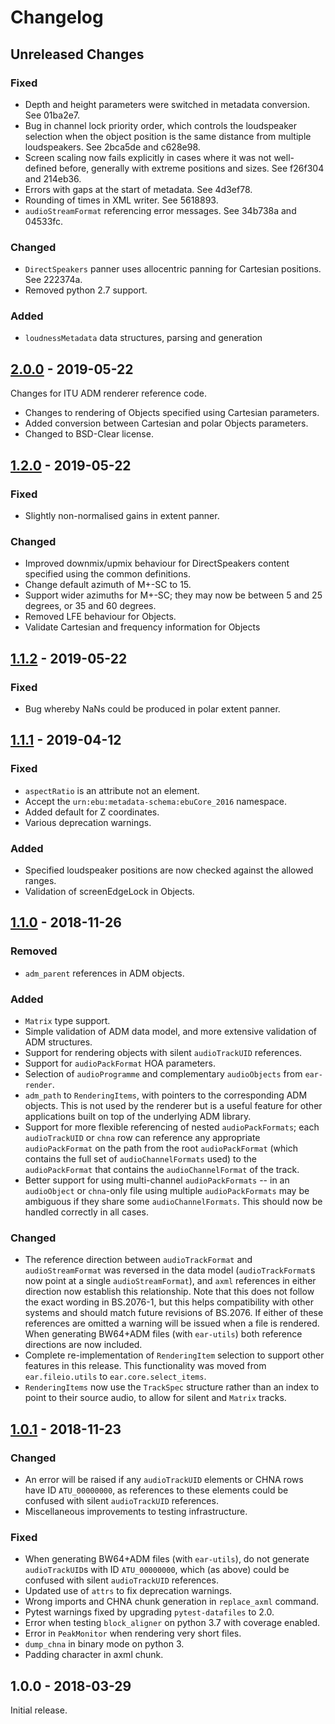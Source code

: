 # Changelog

## Unreleased Changes

### Fixed
- Depth and height parameters were switched in metadata conversion. See 01ba2e7.
- Bug in channel lock priority order, which controls the loudspeaker selection when the object position is the same distance from multiple loudspeakers. See 2bca5de and c628e98.
- Screen scaling now fails explicitly in cases where it was not well-defined before, generally with extreme positions and sizes. See f26f304 and 214eb36.
- Errors with gaps at the start of metadata. See 4d3ef78.
- Rounding of times in XML writer. See 5618893.
- `audioStreamFormat` referencing error messages. See 34b738a and 04533fc.

### Changed
- `DirectSpeakers` panner uses allocentric panning for Cartesian positions. See 222374a.
- Removed python 2.7 support.

### Added
- `loudnessMetadata` data structures, parsing and generation

## [2.0.0] - 2019-05-22

Changes for ITU ADM renderer reference code.

- Changes to rendering of Objects specified using Cartesian parameters.
- Added conversion between Cartesian and polar Objects parameters.
- Changed to BSD-Clear license.

## [1.2.0] - 2019-05-22

### Fixed
- Slightly non-normalised gains in extent panner.

### Changed
- Improved downmix/upmix behaviour for DirectSpeakers content specified using
  the common definitions.
- Change default azimuth of M+-SC to 15.
- Support wider azimuths for M+-SC; they may now be between 5 and 25 degrees,
  or 35 and 60 degrees.
- Removed LFE behaviour for Objects.
- Validate Cartesian and frequency information for Objects

## [1.1.2] - 2019-05-22

### Fixed
- Bug whereby NaNs could be produced in polar extent panner.

## [1.1.1] - 2019-04-12

### Fixed
- `aspectRatio` is an attribute not an element.
- Accept the `urn:ebu:metadata-schema:ebuCore_2016` namespace.
- Added default for Z coordinates.
- Various deprecation warnings.

### Added
- Specified loudspeaker positions are now checked against the allowed ranges.
- Validation of screenEdgeLock in Objects.

## [1.1.0] - 2018-11-26

### Removed
- `adm_parent` references in ADM objects.

### Added
- `Matrix` type support.
- Simple validation of ADM data model, and more extensive validation of ADM
  structures.
- Support for rendering objects with silent `audioTrackUID` references.
- Support for `audioPackFormat` HOA parameters.
- Selection of `audioProgramme` and complementary `audioObjects` from
  `ear-render`.
- `adm_path` to `RenderingItems`, with pointers to the corresponding ADM
  objects. This is not used by the renderer but is a useful feature for other
  applications built on top of the underlying ADM library.
- Support for more flexible referencing of nested `audioPackFormats`; each
  `audioTrackUID` or `chna` row can reference any appropriate `audioPackFormat`
  on the path from the root `audioPackFormat` (which contains the full set of
  `audioChannelFormats` used) to the `audioPackFormat` that contains the
  `audioChannelFormat` of the track.
- Better support for using multi-channel `audioPackFormats` -- in an
  `audioObject` or `chna`-only file using multiple `audioPackFormats` may be
  ambiguous if they share some `audioChannelFormats`. This should now be
  handled correctly in all cases.

### Changed
- The reference direction between `audioTrackFormat` and `audioStreamFormat`
  was reversed in the data model (`audioTrackFormat`s now point at a single
  `audioStreamFormat`), and `axml` references in either direction now establish
  this relationship. Note that this does not follow the exact wording in
  BS.2076-1, but this helps compatibility with other systems and should match
  future revisions of BS.2076. If either of these references are omitted a
  warning will be issued when a file is rendered. When generating BW64+ADM
  files (with `ear-utils`) both reference directions are now included.
- Complete re-implementation of `RenderingItem` selection to support other
  features in this release. This functionality was moved from
  `ear.fileio.utils` to `ear.core.select_items`.
- `RenderingItems` now use the `TrackSpec` structure rather than an index to
  point to their source audio, to allow for silent and `Matrix` tracks.

## [1.0.1] - 2018-11-23

### Changed
- An error will be raised if any `audioTrackUID` elements or CHNA rows have ID
  `ATU_00000000`, as references to these elements could be confused with silent
  `audioTrackUID` references.
- Miscellaneous improvements to testing infrastructure.

### Fixed
- When generating BW64+ADM files (with `ear-utils`), do not generate
  `audioTrackUID`s with ID `ATU_00000000`, which (as above) could be confused
  with silent `audioTrackUID` references.
- Updated use of `attrs` to fix deprecation warnings.
- Wrong imports and CHNA chunk generation in `replace_axml` command.
- Pytest warnings fixed by upgrading `pytest-datafiles` to 2.0.
- Error when testing `block_aligner` on python 3.7 with coverage enabled.
- Error in `PeakMonitor` when rendering very short files.
- `dump_chna` in binary mode on python 3.
- Padding character in axml chunk.

## 1.0.0 - 2018-03-29

Initial release.

[2.0.0]: https://github.com/ebu/ebu_adm_renderer/compare/1.2.0...2.0.0
[1.2.0]: https://github.com/ebu/ebu_adm_renderer/compare/1.1.2...1.2.0
[1.1.2]: https://github.com/ebu/ebu_adm_renderer/compare/1.1.1...1.1.2
[1.1.1]: https://github.com/ebu/ebu_adm_renderer/compare/1.1.0...1.1.1
[1.1.0]: https://github.com/ebu/ebu_adm_renderer/compare/1.0.1...1.1.0
[1.0.1]: https://github.com/ebu/ebu_adm_renderer/compare/1.0.0...1.0.1
